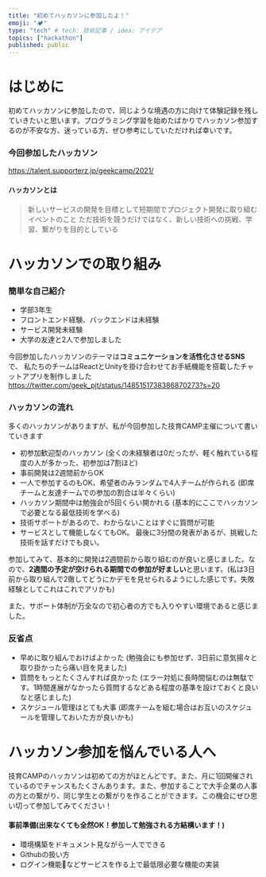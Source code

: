 ```yaml
---
title: "初めてハッカソンに参加したよ！"
emoji: "🏕"
type: "tech" # tech: 技術記事 / idea: アイデア
topics: ["hackathon"]
published: public
---
```


# はじめに
初めてハッカソンに参加したので、同じような境遇の方に向けて体験記録を残していきたいと思います。プログラミング学習を始めたばかりでハッカソン参加するのが不安な方、迷っている方、ぜひ参考にしていただければ幸いです。

### 今回参加したハッカソン
https://talent.supporterz.jp/geekcamp/2021/

#### ハッカソンとは
>新しいサービスの開発を目標として短期間でプロジェクト開発に取り組むイベントのこと
>ただ技術を競うだけではなく、新しい技術への挑戦、学習、繋がりを目的としている

# ハッカソンでの取り組み
### 簡単な自己紹介
- 学部3年生
- フロントエンド経験、バックエンドは未経験
- サービス開発未経験
- 大学の友達と2人で参加しました


今回参加したハッカソンのテーマは**コミュニケーションを活性化させるSNS**で、
私たちのチームはReactとUnityを掛け合わせてお手紙機能を搭載したチャットアプリを制作しました
https://twitter.com/geek_pjt/status/1485151738386870273?s=20

### ハッカソンの流れ
多くのハッカソンがありますが、私が今回参加した技育CAMP主催について書いていきます

- 初参加歓迎型のハッカソン
(全くの未経験者は0だったが、軽く触れている程度の人が多かった、初参加は7割ほど)
- 事前開発は2週間前からOK
- 一人で参加するのもOK、希望者のみランダムで4人チームが作られる
(即席チームと友達チームでの参加の割合は半々くらい)
- ハッカソン期間中は勉強会が5回くらい開かれる
(基本的にここでハッカソンで必要となる最低技術を学べる)
- 技術サポートがあるので、わからないことはすぐに質問が可能
- サービスとして機能しなくてもOK。
最後に3分間の発表があるが、挑戦した技術を話すだけでも良い。

参加してみて、基本的に開発は2週間前から取り組むのが良いと感じました。なので、**2週間の予定が空けられる期間での参加が好ましい**と思います。(私は3日前から取り組んで2徹してどうにかデモを見せられるようにした感じです。失敗経験としてこれはこれでアリかも)

また、サポート体制が万全なので初心者の方でも入りやすい環境であると感じました。

### 反省点
- 早めに取り組んでおけばよかった
(勉強会にも参加せず、3日前に意気揚々と取り掛かったら痛い目を見ました)
- 質問をもっとたくさんすれば良かった
(エラー対処に長時間悩むのは無駄です。1時間進展がなかったら質問するなどある程度の基準を設けておくと良いなと感じました)
- スケジュール管理はとても大事
(即席チームを組む場合はお互いのスケジュールを管理しておいた方が良いかも)

# ハッカソン参加を悩んでいる人へ
技育CAMPのハッカソンは初めての方がほとんどです。また、月に1回開催されているのでチャンスもたくさんあります。また、参加することで大手企業の人事の方との繋がり、同じ学生との繋がりを作ることができます。この機会にぜひ思い切って参加してみてください！

#### 事前準備(出来なくても全然OK！参加して勉強される方結構います！)
- 環境構築をドキュメント見ながら一人でできる
- Githubの扱い方
- ログイン機能などサービスを作る上で最低限必要な機能の実装